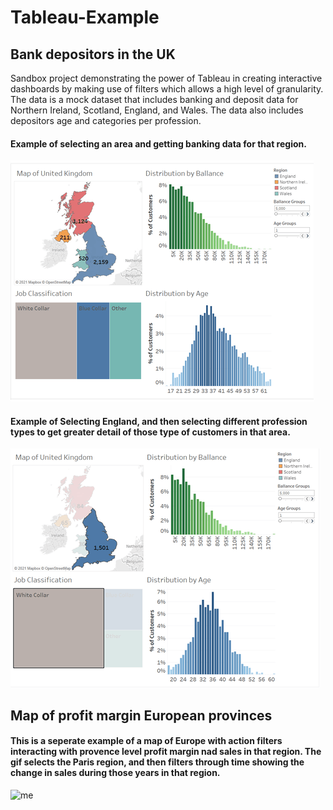 # Tableau-Example

## Bank depositors in the UK
Sandbox project demonstrating the power of Tableau in creating interactive dashboards by making use of filters which allows a high level of granularity. The data is a mock dataset that includes banking and deposit data for Northern Ireland, Scotland, England, and Wales. The data also includes depositors age and categories per profession. 

#### Example of selecting an area and getting banking data for that region.
![me](https://github.com/skyblasy/Tableau-Example/blob/main/countries.gif)

#### Example of Selecting England, and then selecting different profession types to get greater detail of those type of customers in that area.
![me](https://github.com/skyblasy/Tableau-Example/blob/main/jobs.gif)

## Map of profit margin European provinces
#### This is a seperate example of a map of Europe with action filters interacting with provence level profit margin nad sales in that region. The gif selects the Paris region, and then filters through time showing the change in sales during those years in that region.
![me](https://github.com/skyblasy/Tableau-Example/blob/main/Map_of_Europe_gif.gif)
